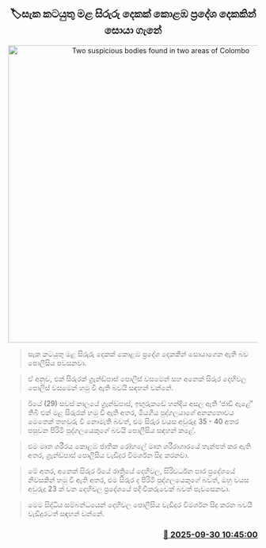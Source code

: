 <p align='center'><b><h2 align='center' title='Two suspicious bodies found in two areas of Colombo'>🏷සැක කටයුතු මළ සිරුරු දෙකක් කොළඹ ප්‍රදේශ දෙකකින් සොයා ගැනේ</h2></b></p>
<p align='center'><img src='https://helakuru.sgp1.cdn.digitaloceanspaces.com/esana/images/lib/death[1].jpg' width='600' alt='Two suspicious bodies found in two areas of Colombo'></p>

> සැක කටයුතු මළ සිරුරු දෙකක් කොළඹ ප්‍රදේශ දෙකකින් සොයාගෙන ඇති බව පොලීසිය පවසනවා.

> ඒ අනුව, එක් සිරුරක් ග්‍රෑන්ඩ්පාස් පොලිස් වසමෙන් සහ අනෙක් සිරුර දෙහිවල පොලිස් වසමෙන් හමු වී ඇති බවයි සඳහන් වන්නේ.

> ඊයේ (29) සවස් කාලයේ ග්‍රෑන්ඩ්පාස්, ඉඟුරුකඩේ හන්දිය අසල ඇති ‘ජාඩි ඇළේ’ තිබී එක් මළ සිරුරක් හමු වී ඇති අතර, මියගිය පුද්ගලයාගේ අනන්‍යතාවය මෙතෙක් තහවුරු වී නොමැති බවත්, එම සිරුර වයස අවුරුදු 35 - 40 අතර පසුවන පිරිමි පුද්ගලයෙකුගේ බවයි පොලීසිය සඳහන් කළේ.

> එම මෘත ශරීරය කොළඹ ජාතික රෝහලේ මෘත ශරීරාගාරයේ තැන්පත් කර ඇති අතර, ග්‍රෑන්ඩ්පාස් පොලීසිය වැඩිදුර විමර්ශන සිදු කරනවා.

> මේ අතර, අනෙක් සිරුර ඊයේ රාත්‍රියේ දෙහිවල, සිරිවර්ධන පාර ප්‍රදේශයේ නිවසකින් හමු වී ඇති අතර, එම සිරුර ද පිරිමි පුද්ගලයෙකුගේ බවත්, ඔහු වයස අවුරුදු 23 ක් වන දෙහිවල ප්‍රදේශයේ පදිංචිකරුවෙක් බවත් පැවසෙනවා.

> මෙම සිද්ධිය සම්බන්ධයෙන් දෙහිවල පොලීසිය වැඩිදුර විමර්ශන සිදු කරන බවයි වැඩිදුරටත් සඳහන් වන්නේ.



<h3 align='right'><a href='https://www.helakuru.lk/esana/p/114090/'>📅 2025-09-30 10:45:00</a></h3>
